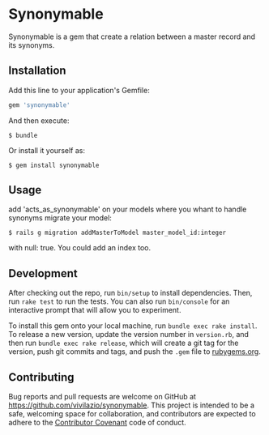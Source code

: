 # Synonymable

Synonymable is a gem that create a relation between a master record and its synonyms.

## Installation

Add this line to your application's Gemfile:

```ruby
gem 'synonymable'
```

And then execute:

    $ bundle

Or install it yourself as:

    $ gem install synonymable

## Usage

add 'acts_as_synonymable' on your models where you whant to handle synonyms
migrate your model:

    $ rails g migration addMasterToModel master_model_id:integer

with null: true. You could add an index too.

## Development

After checking out the repo, run `bin/setup` to install dependencies. Then, run `rake test` to run the tests. You can also run `bin/console` for an interactive prompt that will allow you to experiment.

To install this gem onto your local machine, run `bundle exec rake install`. To release a new version, update the version number in `version.rb`, and then run `bundle exec rake release`, which will create a git tag for the version, push git commits and tags, and push the `.gem` file to [rubygems.org](https://rubygems.org).

## Contributing

Bug reports and pull requests are welcome on GitHub at https://github.com/vivilazio/synonymable. This project is intended to be a safe, welcoming space for collaboration, and contributors are expected to adhere to the [Contributor Covenant](http://contributor-covenant.org) code of conduct.
